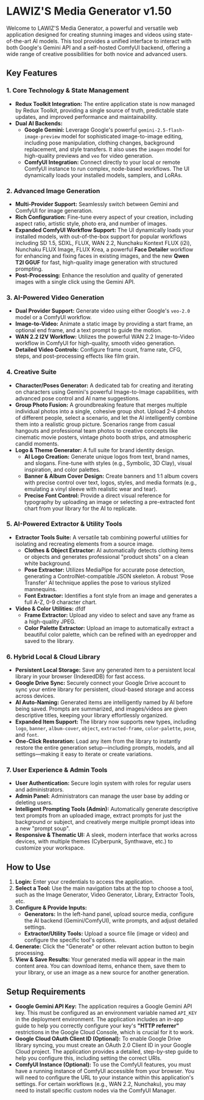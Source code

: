 # LAWIZ'S Media Generator v1.50

Welcome to LAWIZ'S Media Generator, a powerful and versatile web application designed for creating stunning images and videos using state-of-the-art AI models. This tool provides a unified interface to interact with both Google's Gemini API and a self-hosted ComfyUI backend, offering a wide range of creative possibilities for both novice and advanced users.

## Key Features

### 1. Core Technology & State Management
- **Redux Toolkit Integration:** The entire application state is now managed by Redux Toolkit, providing a single source of truth, predictable state updates, and improved performance and maintainability.
- **Dual AI Backends:**
  - **Google Gemini:** Leverage Google's powerful `gemini-2.5-flash-image-preview` model for sophisticated image-to-image editing, including pose manipulation, clothing changes, background replacement, and style transfers. It also uses the `imagen` model for high-quality previews and `veo` for video generation.
  - **ComfyUI Integration:** Connect directly to your local or remote ComfyUI instance to run complex, node-based workflows. The UI dynamically loads your installed models, samplers, and LoRAs.

### 2. Advanced Image Generation
- **Multi-Provider Support:** Seamlessly switch between Gemini and ComfyUI for image generation.
- **Rich Configuration:** Fine-tune every aspect of your creation, including aspect ratio, artistic style, photo era, and number of images.
- **Expanded ComfyUI Workflow Support:** The UI dynamically loads your installed models, with out-of-the-box support for popular workflows including SD 1.5, SDXL, FLUX, WAN 2.2, Nunchaku Kontext FLUX (i2i), Nunchaku FLUX Image, FLUX Krea, a powerful **Face Detailer** workflow for enhancing and fixing faces in existing images, and the new **Qwen T2I GGUF** for fast, high-quality image generation with structured prompting.
- **Post-Processing:** Enhance the resolution and quality of generated images with a single click using the Gemini API.

### 3. AI-Powered Video Generation
- **Dual Provider Support:** Generate video using either Google's `veo-2.0` model or a ComfyUI workflow.
- **Image-to-Video:** Animate a static image by providing a start frame, an optional end frame, and a text prompt to guide the motion.
- **WAN 2.2 I2V Workflow:** Utilizes the powerful WAN 2.2 Image-to-Video workflow in ComfyUI for high-quality, smooth video generation.
- **Detailed Video Controls:** Configure frame count, frame rate, CFG, steps, and post-processing effects like film grain.

### 4. Creative Suite
- **Character/Poses Generator:** A dedicated tab for creating and iterating on characters using Gemini's powerful Image-to-Image capabilities, with advanced pose control and AI name suggestions.
- **Group Photo Fusion:** A groundbreaking feature that merges multiple individual photos into a single, cohesive group shot. Upload 2-4 photos of different people, select a scenario, and let the AI intelligently combine them into a realistic group picture. Scenarios range from casual hangouts and professional team photos to creative concepts like cinematic movie posters, vintage photo booth strips, and atmospheric candid moments.
- **Logo & Theme Generator:** A full suite for brand identity design.
  - **AI Logo Creation:** Generate unique logos from text, brand names, and slogans. Fine-tune with styles (e.g., Symbolic, 3D Clay), visual inspiration, and color palettes.
  - **Banner & Album Cover Design:** Create banners and 1:1 album covers with precise control over text, logos, styles, and media formats (e.g., emulating a vinyl sleeve with realistic wear and tear).
  - **Precise Font Control:** Provide a direct visual reference for typography by uploading an image or selecting a pre-extracted font chart from your library for the AI to replicate.

### 5. AI-Powered Extractor & Utility Tools
- **Extractor Tools Suite:** A versatile tab combining powerful utilities for isolating and recreating elements from a source image.
  - **Clothes & Object Extractor:** AI automatically detects clothing items or objects and generates professional "product shots" on a clean white background.
  - **Pose Extractor:** Utilizes MediaPipe for accurate pose detection, generating a ControlNet-compatible JSON skeleton. A robust 'Pose Transfer' AI technique applies the pose to various stylized mannequins.
  - **Font Extractor:** Identifies a font style from an image and generates a full A-Z, 0-9 character chart.
- **Video & Color Utilities:** dfdf
  - **Frame Extractor:** Upload any video to select and save any frame as a high-quality JPEG.
  - **Color Palette Extractor:** Upload an image to automatically extract a beautiful color palette, which can be refined with an eyedropper and saved to the library.

### 6. Hybrid Local & Cloud Library
- **Persistent Local Storage:** Save any generated item to a persistent local library in your browser (IndexedDB) for fast access.
- **Google Drive Sync:** Securely connect your Google Drive account to sync your entire library for persistent, cloud-based storage and access across devices.
- **AI Auto-Naming:** Generated items are intelligently named by AI before being saved. Prompts are summarized, and images/videos are given descriptive titles, keeping your library effortlessly organized.
- **Expanded Item Support:** The library now supports new types, including `logo`, `banner`, `album-cover`, `object`, `extracted-frame`, `color-palette`, `pose`, and `font`.
- **One-Click Restoration:** Load any item from the library to instantly restore the entire generation setup—including prompts, models, and all settings—making it easy to iterate or create variations.

### 7. User Experience & Admin Tools



- **User Authentication:** Secure login system with roles for regular users and administrators.
- **Admin Panel:** Administrators can manage the user base by adding or deleting users.
- **Intelligent Prompting Tools (Admin):** Automatically generate descriptive text prompts from an uploaded image, extract prompts for just the background or subject, and creatively merge multiple prompt ideas into a new "prompt soup".
- **Responsive & Thematic UI:** A sleek, modern interface that works across devices, with multiple themes (Cyberpunk, Synthwave, etc.) to customize your workspace.

## How to Use

1.  **Login:** Enter your credentials to access the application.
2.  **Select a Tool:** Use the main navigation tabs at the top to choose a tool, such as the Image Generator, Video Generator, Library, Extractor Tools, etc.
3.  **Configure & Provide Inputs:**
    -   **Generators:** In the left-hand panel, upload source media, configure the AI backend (Gemini/ComfyUI), write prompts, and adjust detailed settings.
    -   **Extractor/Utility Tools:** Upload a source file (image or video) and configure the specific tool's options.
4.  **Generate:** Click the "Generate" or other relevant action button to begin processing.
5.  **View & Save Results:** Your generated media will appear in the main content area. You can download items, enhance them, save them to your library, or use an image as a new source for another generation.

## Setup Requirements

-   **Google Gemini API Key:** The application requires a Google Gemini API key. This must be configured as an environment variable named `API_KEY` in the deployment environment. The application includes an in-app guide to help you correctly configure your key's **"HTTP referrer"** restrictions in the Google Cloud Console, which is crucial for it to work.
-   **Google Cloud OAuth Client ID (Optional):** To enable Google Drive library syncing, you must create an OAuth 2.0 Client ID in your Google Cloud project. The application provides a detailed, step-by-step guide to help you configure this, including setting the correct URIs.
-   **ComfyUI Instance (Optional):** To use the ComfyUI features, you must have a running instance of ComfyUI accessible from your browser. You will need to configure the URL to your instance within this application's settings. For certain workflows (e.g., WAN 2.2, Nunchaku), you may need to install specific custom nodes via the ComfyUI Manager.